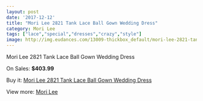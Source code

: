 ```yaml
---
layout: post
date: '2017-12-12'
title: "Mori Lee 2821 Tank Lace Ball Gown Wedding Dress"
category: Mori Lee
tags: ["lace","special","dresses","crazy","style"]
image: http://img.eudances.com/13009-thickbox_default/mori-lee-2821-tank-lace-ball-gown-wedding-dress.jpg
---
```

Mori Lee 2821 Tank Lace Ball Gown Wedding Dress

On Sales: **$403.99**
<a href="https://www.eudances.com/en/mori-lee/3956-mori-lee-2821-tank-lace-ball-gown-wedding-dress.html"><amp-img layout="responsive" width="600" height="600" src="//img.eudances.com/13009-thickbox_default/mori-lee-2821-tank-lace-ball-gown-wedding-dress.jpg" alt="Mori Lee 2821 Tank Lace Ball Gown Wedding Dress 0" /></a>
<a href="https://www.eudances.com/en/mori-lee/3956-mori-lee-2821-tank-lace-ball-gown-wedding-dress.html"><amp-img layout="responsive" width="600" height="600" src="//img.eudances.com/13013-thickbox_default/mori-lee-2821-tank-lace-ball-gown-wedding-dress.jpg" alt="Mori Lee 2821 Tank Lace Ball Gown Wedding Dress 1" /></a>
<a href="https://www.eudances.com/en/mori-lee/3956-mori-lee-2821-tank-lace-ball-gown-wedding-dress.html"><amp-img layout="responsive" width="600" height="600" src="//img.eudances.com/13012-thickbox_default/mori-lee-2821-tank-lace-ball-gown-wedding-dress.jpg" alt="Mori Lee 2821 Tank Lace Ball Gown Wedding Dress 2" /></a>
<a href="https://www.eudances.com/en/mori-lee/3956-mori-lee-2821-tank-lace-ball-gown-wedding-dress.html"><amp-img layout="responsive" width="600" height="600" src="//img.eudances.com/13011-thickbox_default/mori-lee-2821-tank-lace-ball-gown-wedding-dress.jpg" alt="Mori Lee 2821 Tank Lace Ball Gown Wedding Dress 3" /></a>
<a href="https://www.eudances.com/en/mori-lee/3956-mori-lee-2821-tank-lace-ball-gown-wedding-dress.html"><amp-img layout="responsive" width="600" height="600" src="//img.eudances.com/13010-thickbox_default/mori-lee-2821-tank-lace-ball-gown-wedding-dress.jpg" alt="Mori Lee 2821 Tank Lace Ball Gown Wedding Dress 4" /></a>

Buy it: [Mori Lee 2821 Tank Lace Ball Gown Wedding Dress](https://www.eudances.com/en/mori-lee/3956-mori-lee-2821-tank-lace-ball-gown-wedding-dress.html "Mori Lee 2821 Tank Lace Ball Gown Wedding Dress")

View more: [Mori Lee](https://www.eudances.com/en/9-mori-lee "Mori Lee")